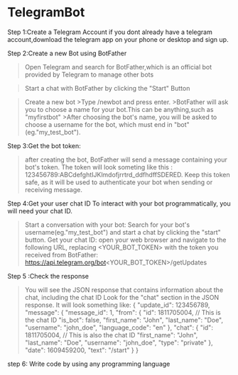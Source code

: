 # TelegramBot
Step 1:Create a Telegram Account
  if you dont already have a telegram account,download the telegram app on your phone or desktop and sign up.

Step 2:Create a new Bot using BotFather
  >Open Telegram and search for BotFather,which is an official bot provided by     Telegram to manage other bots

  >Start a chat with BotFather by clicking the "Start" Button

  >Create a new bot
    >Type /newbot and press enter.
    >BotFather will ask you to choose a name for your bot.This can be               anything,such as "myfirstbot"
    >After choosing the bot's name, you will be asked to choose a username for
    the bot, which must end in "bot"(eg."my_test_bot").
    

Step 3:Get the bot token:
  >after creating the bot, BotFather will send a message containing your bot's token. The token will look someting like this :
  123456789:ABCdefghtIJKlmdofjrrtrd_ddfhdffSDERED.
  >Keep this token safe, as it will be used to authenticate your bot when sending or receiving message.

Step 4:Get your user chat ID
  To interact with your bot programmatically, you will need your chat ID.
  >Start a conversation with your bot:
   Search for your bot's username(eg."my_test_bot") and start a chat by clicking the "start" button.
  >Get your chat ID:
  >open your web browser and navigate to the following URL, replacing <YOUR_BOT_TOKEN> with the token you received from BotFather:
  >https://api.telegram.org/bot<YOUR_BOT_TOKEN>/getUpdates

Step 5 :Check the response 
  >You will see the JSON response that contains information about the chat,
  >including the chat ID
  >Look for the "chat" section in the JSON response. It will look something like:
  {
  "update_id": 123456789,
  "message": {
    "message_id": 1,
    "from": {
      "id": 1811705004,  // This is the chat ID
      "is_bot": false,
      "first_name": "John",
      "last_name": "Doe",
      "username": "john_doe",
      "language_code": "en"
    },
    "chat": {
      "id": 1811705004,  // This is also the chat ID
      "first_name": "John",
      "last_name": "Doe",
      "username": "john_doe",
      "type": "private"
    },
    "date": 1609459200,
    "text": "/start"
   }
   }

step 6: Write code by using any programming language

  

  
